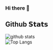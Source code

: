 ### Hi there 👋


## Github 𝗦𝘁𝗮𝘁𝘀
![github stats](https://github-readme-stats-self-theta-96.vercel.app/api?username=npsopheak&card_width=510&include_all_commits=true&show_icons=true&theme=radical&count_private=true)  
![Top Langs](https://github-readme-stats-self-theta-96.vercel.app/api/top-langs/?username=npsopheak&card_width=500&langs_count=10&show_icons=true&theme=radical&count_private=true&hide=html,css,scss,mql5,blade,coffeescript,makefile,cmake,hack,apacheconf,sass,ruby,less,shell,livescript,openedge%20abl,systemverilog,powershell,dockerfile,protocol%20buffer,pug,batchfile)

<!--
**npsopheak/npsopheak** is a ✨ _special_ ✨ repository because its `README.md` (this file) appears on your GitHub profile.

Here are some ideas to get you started:

- 🔭 I’m currently working on ...
- 🌱 I’m currently learning ...
- 👯 I’m looking to collaborate on ...
- 🤔 I’m looking for help with ...
- 💬 Ask me about ...
- 📫 How to reach me: ...
- 😄 Pronouns: ...
- ⚡ Fun fact: ...
-->
